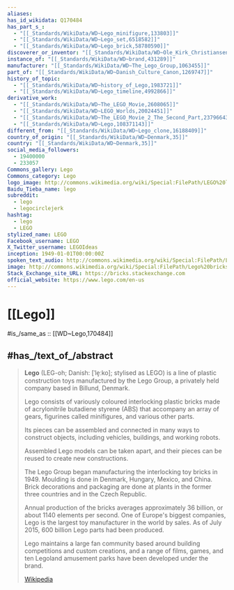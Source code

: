 ```yaml
---
aliases:
has_id_wikidata: Q170484
has_part_s_:
  - "[[_Standards/WikiData/WD~Lego_minifigure,133803]]"
  - "[[_Standards/WikiData/WD~Lego_set,6518582]]"
  - "[[_Standards/WikiData/WD~Lego_brick,58780590]]"
discoverer_or_inventor: "[[_Standards/WikiData/WD~Ole_Kirk_Christiansen,364571]]"
instance_of: "[[_Standards/WikiData/WD~brand,431289]]"
manufacturer: "[[_Standards/WikiData/WD~The_Lego_Group,1063455]]"
part_of: "[[_Standards/WikiData/WD~Danish_Culture_Canon,1269747]]"
history_of_topic:
  - "[[_Standards/WikiData/WD~history_of_Lego,1983721]]"
  - "[[_Standards/WikiData/WD~Lego_timeline,4992866]]"
derivative_work:
  - "[[_Standards/WikiData/WD~The_LEGO_Movie,2608065]]"
  - "[[_Standards/WikiData/WD~LEGO_Worlds,20024451]]"
  - "[[_Standards/WikiData/WD~The_LEGO_Movie_2_The_Second_Part,23796643]]"
  - "[[_Standards/WikiData/WD~Lego,108371143]]"
different_from: "[[_Standards/WikiData/WD~Lego_clone,16188409]]"
country_of_origin: "[[_Standards/WikiData/WD~Denmark,35]]"
country: "[[_Standards/WikiData/WD~Denmark,35]]"
social_media_followers:
  - 19400000
  - 233057
Commons_gallery: Lego
Commons_category: Lego
logo_image: http://commons.wikimedia.org/wiki/Special:FilePath/LEGO%20logo.svg
Baidu_Tieba_name: lego
subreddit:
  - lego
  - legocirclejerk
hashtag:
  - lego
  - LEGO
stylized_name: LEGO
Facebook_username: LEGO
X_Twitter_username: LEGOIdeas
inception: 1949-01-01T00:00:00Z
spoken_text_audio: http://commons.wikimedia.org/wiki/Special:FilePath/Lego.ogg
image: http://commons.wikimedia.org/wiki/Special:FilePath/Lego%20bricks.jpg
Stack_Exchange_site_URL: https://bricks.stackexchange.com
official_website: https://www.lego.com/en-us
---
```


# [[Lego]] 

#is_/same_as :: [[WD~Lego,170484]] 

## #has_/text_of_/abstract 

> **Lego** (LEG-oh; Danish: [ˈle̝ːko]; stylised as LEGO) 
> is a line of plastic construction toys manufactured by the Lego Group, 
> a privately held company based in Billund, Denmark. 
> 
> Lego consists of variously coloured interlocking plastic bricks 
> made of acrylonitrile butadiene styrene (ABS) that accompany an array of gears, 
> figurines called minifigures, and various other parts. 
> 
> Its pieces can be assembled and connected in many ways to construct objects, 
> including vehicles, buildings, and working robots. 
> 
> Assembled Lego models can be taken apart, 
> and their pieces can be reused to create new constructions.
>
> The Lego Group began manufacturing the interlocking toy bricks in 1949. 
> Moulding is done in Denmark, Hungary, Mexico, and China. 
> Brick decorations and packaging are done at plants in the former three countries 
> and in the Czech Republic. 
> 
> Annual production of the bricks averages approximately 36 billion, 
> or about 1140 elements per second. 
> One of Europe's biggest companies, 
> Lego is the largest toy manufacturer in the world by sales. 
> As of July 2015, 600 billion Lego parts had been produced.
>
> Lego maintains a large fan community based around building competitions 
> and custom creations, and a range of films, games, 
> and ten Legoland amusement parks have been developed under the brand.
>
> [Wikipedia](https://en.wikipedia.org/wiki/Lego) 

